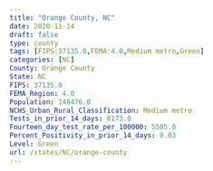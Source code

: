 ```yaml
---
title: "Orange County, NC"
date: 2020-11-14
draft: false
type: county
tags: [FIPS:37135.0,FEMA:4.0,Medium metro,Green]
categories: [NC]
County: Orange County
State: NC
FIPS: 37135.0
FEMA_Region: 4.0
Population: 148476.0
NCHS_Urban_Rural_Classification: Medium metro
Tests_in_prior_14_days: 8173.0
Fourteen_day_test_rate_per_100000: 5505.0
Percent_Positivity_in_prior_14_days: 0.03
Level: Green
url: /states/NC/orange-county
---
```




